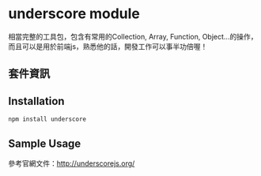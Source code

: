 underscore module
====

相當完整的工具包，包含有常用的Collection, Array, Function, Object...的操作，而且可以是用於前端js，熟悉他的話，開發工作可以事半功倍喔！

## 套件資訊

<div class="pkginfo" data-module-name="underscore" data-show="version,dependencies"></div>

## Installation

```
npm install underscore
```

## Sample Usage

參考官網文件：http://underscorejs.org/
